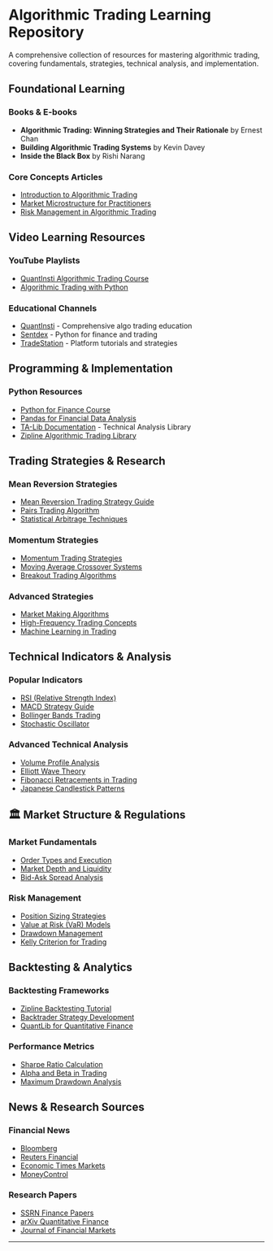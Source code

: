 # Algorithmic Trading Learning Repository

A comprehensive collection of resources for mastering algorithmic trading, covering fundamentals, strategies, technical analysis, and implementation.

## Foundational Learning

### Books & E-books
- **Algorithmic Trading: Winning Strategies and Their Rationale** by Ernest Chan
- **Building Algorithmic Trading Systems** by Kevin Davey
- **Inside the Black Box** by Rishi Narang

### Core Concepts Articles
- [Introduction to Algorithmic Trading](https://www.investopedia.com/articles/active-trading/101014/basics-algorithmic-trading-concepts-and-examples.asp)
- [Market Microstructure for Practitioners](https://www.acsu.buffalo.edu/~keechung/MGF743/Readings/Trading-Exchanges-Market-Microstructure-Practitioners%20Draft%20Copy.pdf)
- [Risk Management in Algorithmic Trading](https://www.investopedia.com/articles/trading/09/risk-management.asp)

## Video Learning Resources

### YouTube Playlists
- [QuantInsti Algorithmic Trading Course](https://www.youtube.com/playlist?list=PLD7IrLyN7uvLSQ9sVpcyn_Mp8dVhrOZNH)
- [Algorithmic Trading with Python](https://youtu.be/xfzGZB4HhEE?si=vfGJH6mpoS4CPO-w)

### Educational Channels
- [QuantInsti](https://www.youtube.com/QuantInsti) - Comprehensive algo trading education
- [Sentdex](https://www.youtube.com/sentdex) - Python for finance and trading
- [TradeStation](https://www.youtube.com/TradeStation) - Platform tutorials and strategies

## Programming & Implementation

### Python Resources
- [Python for Finance Course](https://www.datacamp.com/courses/introduction-to-python-for-finance)
- [Pandas for Financial Data Analysis](https://pandas.pydata.org/docs/user_guide/timeseries.html)
- [TA-Lib Documentation](https://mrjbq7.github.io/ta-lib/) - Technical Analysis Library
- [Zipline Algorithmic Trading Library](https://zipline.ml4trading.io/)

## Trading Strategies & Research

### Mean Reversion Strategies
- [Mean Reversion Trading Strategy Guide](https://www.quantstart.com/articles/Mean-Reversion-Trading-Strategy)
- [Pairs Trading Algorithm](https://www.investopedia.com/articles/trading/04/090804.asp)
- [Statistical Arbitrage Techniques](https://www.quantstart.com/articles/Statistical-Arbitrage)

### Momentum Strategies
- [Momentum Trading Strategies](https://www.investopedia.com/articles/trading/05/020205.asp)
- [Moving Average Crossover Systems](https://www.babypips.com/learn/forex/moving-average-crossover-trade)
- [Breakout Trading Algorithms](https://www.investopedia.com/articles/trading/08/trading-breakouts.asp)

### Advanced Strategies
- [Market Making Algorithms](https://www.quantstart.com/articles/Electronic-Market-Making)
- [High-Frequency Trading Concepts](https://www.investopedia.com/terms/h/high-frequency-trading.asp)
- [Machine Learning in Trading](https://www.quantstart.com/articles/Supervised-Learning-for-Trading)

## Technical Indicators & Analysis

### Popular Indicators
- [RSI (Relative Strength Index)](https://www.investopedia.com/terms/r/rsi.asp)
- [MACD Strategy Guide](https://www.investopedia.com/terms/m/macd.asp)
- [Bollinger Bands Trading](https://www.investopedia.com/terms/b/bollingerbands.asp)
- [Stochastic Oscillator](https://www.investopedia.com/terms/s/stochasticoscillator.asp)

### Advanced Technical Analysis
- [Volume Profile Analysis](https://www.tradingview.com/support/solutions/43000502040-volume-profile/)
- [Elliott Wave Theory](https://www.investopedia.com/articles/technical/111401.asp)
- [Fibonacci Retracements in Trading](https://www.investopedia.com/terms/f/fibonacciretracement.asp)
- [Japanese Candlestick Patterns](https://www.investopedia.com/terms/c/candlestick.asp)

## 🏛️ Market Structure & Regulations

### Market Fundamentals
- [Order Types and Execution](https://www.investopedia.com/terms/o/order.asp)
- [Market Depth and Liquidity](https://www.investopedia.com/terms/m/marketdepth.asp)
- [Bid-Ask Spread Analysis](https://www.investopedia.com/terms/b/bid-askspread.asp)

### Risk Management
- [Position Sizing Strategies](https://www.investopedia.com/articles/trading/09/position-size.asp)
- [Value at Risk (VaR) Models](https://www.investopedia.com/terms/v/var.asp)
- [Drawdown Management](https://www.quantstart.com/articles/Maximum-Drawdown)
- [Kelly Criterion for Trading](https://www.investopedia.com/articles/trading/04/091504.asp)

## Backtesting & Analytics

### Backtesting Frameworks
- [Zipline Backtesting Tutorial](https://www.zipline.io/beginner-tutorial.html)
- [Backtrader Strategy Development](https://www.backtrader.com/docu/strategy/)
- [QuantLib for Quantitative Finance](https://www.quantlib.org/)

### Performance Metrics
- [Sharpe Ratio Calculation](https://www.investopedia.com/terms/s/sharperatio.asp)
- [Alpha and Beta in Trading](https://www.investopedia.com/terms/a/alpha.asp)
- [Maximum Drawdown Analysis](https://www.investopedia.com/terms/m/maximum-drawdown-mdd.asp)

## News & Research Sources

### Financial News
- [Bloomberg](https://www.bloomberg.com//)
- [Reuters Financial](https://www.reuters.com/business/finance/)
- [Economic Times Markets](https://economictimes.indiatimes.com/markets)
- [MoneyControl](https://www.moneycontrol.com/)

### Research Papers
- [SSRN Finance Papers](https://www.ssrn.com/index.cfm/en/janda/research-paper-series/JANDA-Finance/)
- [arXiv Quantitative Finance](https://arxiv.org/list/q-fin/recent)
- [Journal of Financial Markets](https://www.journals.elsevier.com/journal-of-financial-markets)

---
